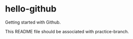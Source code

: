 # hello-github
Getting started with Github.

This README file should be associated with practice-branch.
